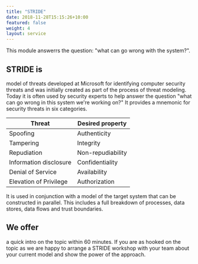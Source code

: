 ```yaml
---
title: "STRIDE"
date: 2018-11-28T15:15:26+10:00
featured: false
weight: 4
layout: service
---
```

This module answerrs the question: "what can go wrong with the system?".

## STRIDE is
model of threats developed at Microsoft for identifying computer security threats and was initially created as part of the process of threat modeling. Today it is often used by security experts to help answer the question "what can go wrong in this system we're working on?" It provides a mnemonic for security threats in six categories.

| **Threat** 	           | **Desired property** |
| ---------------------- | -------------------- |
| Spoofing               | Authenticity         | 
| Tampering              | Integrity            |
| Repudiation            | Non-repudiability    |
| Information disclosure | Confidentiality      |
| Denial of Service      | Availability         |
| Elevation of Privilege | Authorization        |

It is used in conjunction with a model of the target system that can be constructed in parallel. This includes a full breakdown of processes, data stores, data flows and trust boundaries.

## We offer
a quick intro on the topic within 60 minutes. If you are as hooked on the topic as we are happy to arrange a STRIDE workshop with your team about your current model and show the power of the approach.

